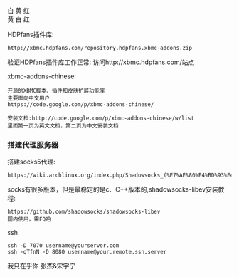 
白 黄 红  
黄 白 红

HDPfans插件库:  

	http://xbmc.hdpfans.com/repository.hdpfans.xbmc-addons.zip

验证HDPfans插件库工作正常: 访问http://xbmc.hdpfans.com/站点  

xbmc-addons-chinese:  
	
	开源的XBMC脚本、插件和皮肤扩展功能库 
	主要面向中文用户
	https://code.google.com/p/xbmc-addons-chinese/

	安装文档:http://code.google.com/p/xbmc-addons-chinese/w/list
	里面第一页为英文文档，第二页为中文安装文档  




### 搭建代理服务器  

搭建socks5代理:   

	https://wiki.archlinux.org/index.php/Shadowsocks_(%E7%AE%80%E4%BD%93%E4%B8%AD%E6%96%87)

socks有很多版本，但是最稳定的是c、C++版本的,shadowsocks-libev安装教程:  

	https://github.com/shadowsocks/shadowsocks-libev
	国内使用，需FQ哈  


ssh

	ssh -D 7070 username@yourserver.com
	ssh -qTfnN -D 8080 username@your.remote.ssh.server

我只在乎你 张杰&宋宇宁  

